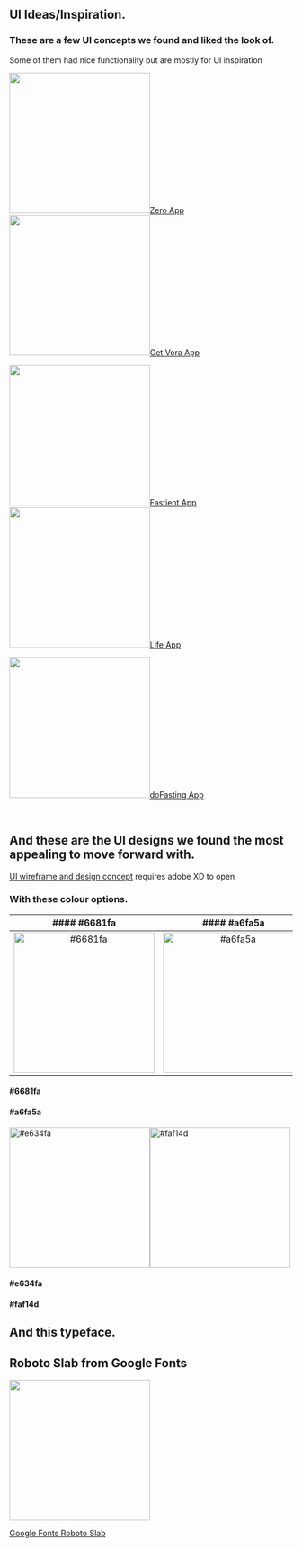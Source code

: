## UI Ideas/Inspiration.

### These are a few UI concepts we found and liked the look of.

Some of them had nice functionality but are mostly for UI inspiration

<img src="https://github.com/nick75mowbray/project1/blob/master/Assets/ZeroUI.png" height="250">[Zero App](https://www.zerofasting.com/)<img src="https://github.com/nick75mowbray/project1/blob/master/Assets/getVoraUI.png" height="250">[Get Vora App](https://getvora.com/)

<img src="https://github.com/nick75mowbray/project1/blob/master/Assets/FastientUI.png" height="250">[Fastient App](https://fastient.com/)<img src="https://github.com/nick75mowbray/project1/blob/master/Assets/LifeUI.png" height="250">[Life App](https://lifeapps.io/apps/life-fasting-tracker/)


<img src="https://github.com/nick75mowbray/project1/blob/master/Assets/doFastingUI.png" height="250">[doFasting App](https://dofasting.com/)

<br>

## And these are the UI designs we found the most appealing to move forward with.

[UI wireframe and design concept](/Assets/fasting_tracker_UI_nick.xd)
requires adobe XD to open

### With these colour options.

| #### #6681fa | #### #a6fa5a|
|:------------:|:-----------:|
|<img alt="#6681fa" src="https://github.com/nick75mowbray/project1/blob/master/Assets/6681fa.png" height="250">|<img alt="#a6fa5a" src="https://github.com/nick75mowbray/project1/blob/master/Assets/a6fa5a.png" height="250">|

#### #6681fa
#### #a6fa5a


<img alt="#e634fa" src="https://github.com/nick75mowbray/project1/blob/master/Assets/e634fa.png" height="250"><img alt="#faf14d" src="https://github.com/nick75mowbray/project1/blob/master/Assets/faf14d.png" height="250">
#### #e634fa
#### #faf14d



## And this typeface.

## Roboto Slab from Google Fonts

<img src="https://github.com/nick75mowbray/project1/blob/master/Assets/RobotoSlab.png" height="250">

[Google Fonts Roboto Slab](https://fonts.google.com/specimen/Roboto+Slab?query=roboto)
